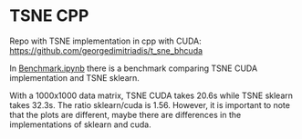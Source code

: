 # TSNE CPP

Repo with TSNE implementation in cpp with CUDA: https://github.com/georgedimitriadis/t_sne_bhcuda

In [Benchmark.ipynb](tsne_cpp/t_sne_bhcuda/Benchmark.ipynb) there is a benchmark comparing TSNE CUDA implementation and TSNE sklearn.

With a 1000x1000 data matrix, TSNE CUDA takes 20.6s while TSNE sklearn takes 32.3s. The ratio sklearn/cuda is 1.56. However, it is important to note that the plots are different, maybe there are differences in the implementations of sklearn and cuda.

